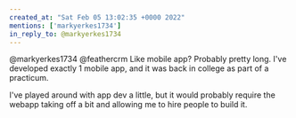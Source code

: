 ```yaml
---
created_at: "Sat Feb 05 13:02:35 +0000 2022"
mentions: ['markyerkes1734']
in_reply_to: @markyerkes1734
---
```


@markyerkes1734 @feathercrm Like mobile app? Probably pretty long. I've developed exactly 1 mobile app, and it was back in college as part of a practicum.

I've played around with app dev a little, but it would probably require the webapp taking off a bit and allowing me to hire people to build it.